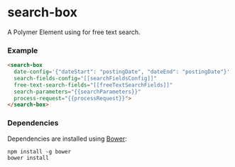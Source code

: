 # search-box

A Polymer Element using for free text search.

### Example
```html
<search-box
  date-config='{"dateStart": "postingDate", "dateEnd": "postingDate"}'
  search-fields-config="[[searchFieldsConfig]]"
  free-text-search-fields="[[freeTextSearchFields]]"
  search-parameters="{{searchParameters}}"
  process-request="{{processRequest}}">
</search-box>
```

### Dependencies

Dependencies are installed using [Bower](http://bower.io/):

    npm install -g bower
    bower install
